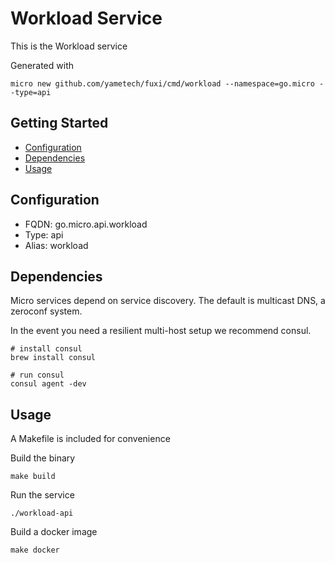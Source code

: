 # Workload Service

This is the Workload service

Generated with

```
micro new github.com/yametech/fuxi/cmd/workload --namespace=go.micro --type=api
```

## Getting Started

- [Configuration](#configuration)
- [Dependencies](#dependencies)
- [Usage](#usage)

## Configuration

- FQDN: go.micro.api.workload
- Type: api
- Alias: workload

## Dependencies

Micro services depend on service discovery. The default is multicast DNS, a zeroconf system.

In the event you need a resilient multi-host setup we recommend consul.

```
# install consul
brew install consul

# run consul
consul agent -dev
```

## Usage

A Makefile is included for convenience

Build the binary

```
make build
```

Run the service
```
./workload-api
```

Build a docker image
```
make docker
```